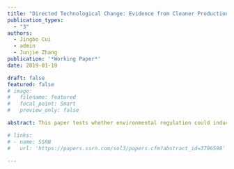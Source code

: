 ```yaml
---
title: "Directed Technological Change: Evidence from Cleaner Production Audit in China"
publication_types:
  - "3"
authors:
  - Jingbo Cui
  - admin
  - Junjie Zhang
publication: '*Working Paper*'
date: 2019-01-19

draft: false
featured: false
# image:
#   filename: featured
#   focal_point: Smart
#   preview_only: false

abstract: This paper tests whether environmental regulation could induce firms' directed innovation towards environmental related technologies, using a panel dataset of Chinese listed firms during the 2000-2016 period. We use the mandatory participation in the Cleaner Production Audit (CPA) program enforced by the central government of China as a quasi-natural experiment. Employing a difference-in-differences (DID) approach, we find that the CPA not only contributes to environmental innovation but also redirects technical changes from non-environmental areas toward environmental technological fields.

# links:
# - name: SSRN
#   url: 'https://papers.ssrn.com/sol3/papers.cfm?abstract_id=3796598'

---
```

